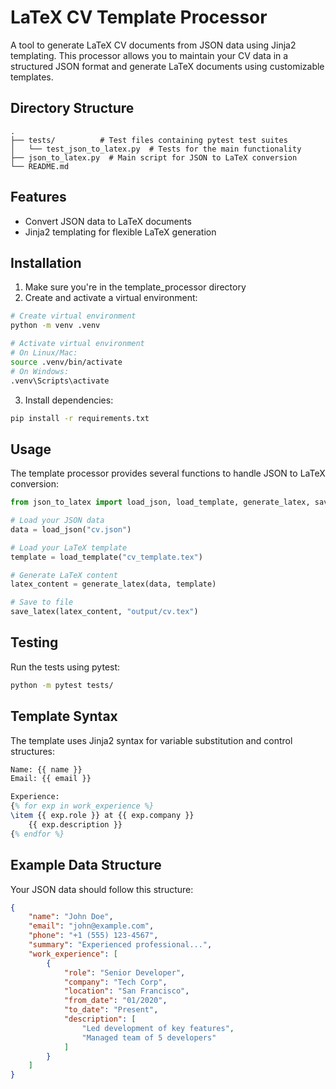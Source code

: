 # LaTeX CV Template Processor

A tool to generate LaTeX CV documents from JSON data using Jinja2 templating. This processor allows you to maintain your CV data in a structured JSON format and generate LaTeX documents using customizable templates.

## Directory Structure

```
.
├── tests/          # Test files containing pytest test suites
│   └── test_json_to_latex.py  # Tests for the main functionality
├── json_to_latex.py  # Main script for JSON to LaTeX conversion
└── README.md
```

## Features

- Convert JSON data to LaTeX documents
- Jinja2 templating for flexible LaTeX generation

## Installation

1. Make sure you're in the template_processor directory
2. Create and activate a virtual environment:
```bash
# Create virtual environment
python -m venv .venv

# Activate virtual environment
# On Linux/Mac:
source .venv/bin/activate
# On Windows:
.venv\Scripts\activate
```

3. Install dependencies:
```bash
pip install -r requirements.txt
```

## Usage

The template processor provides several functions to handle JSON to LaTeX conversion:

```python
from json_to_latex import load_json, load_template, generate_latex, save_latex

# Load your JSON data
data = load_json("cv.json")

# Load your LaTeX template
template = load_template("cv_template.tex")

# Generate LaTeX content
latex_content = generate_latex(data, template)

# Save to file
save_latex(latex_content, "output/cv.tex")
```

## Testing

Run the tests using pytest:

```bash
python -m pytest tests/
```

## Template Syntax

The template uses Jinja2 syntax for variable substitution and control structures:

```latex
Name: {{ name }}
Email: {{ email }}

Experience:
{% for exp in work_experience %}
\item {{ exp.role }} at {{ exp.company }}
    {{ exp.description }}
{% endfor %}
```

## Example Data Structure

Your JSON data should follow this structure:

```json
{
    "name": "John Doe",
    "email": "john@example.com",
    "phone": "+1 (555) 123-4567",
    "summary": "Experienced professional...",
    "work_experience": [
        {
            "role": "Senior Developer",
            "company": "Tech Corp",
            "location": "San Francisco",
            "from_date": "01/2020",
            "to_date": "Present",
            "description": [
                "Led development of key features",
                "Managed team of 5 developers"
            ]
        }
    ]
}
``` 
